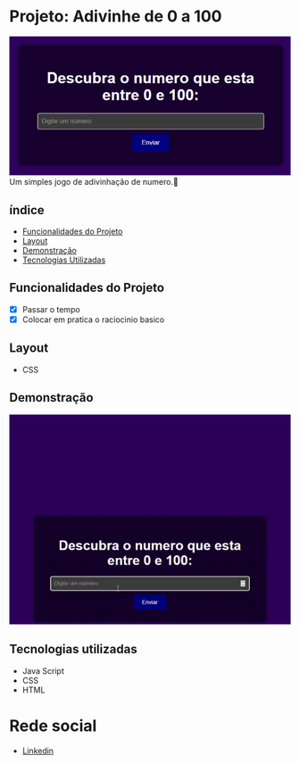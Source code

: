 # Projeto: Adivinhe de 0 a 100
![Labeladivinha](/assens/adivinha.png)
Um simples jogo de adivinhação de numero.🔮

## índice
- <a href="#Funcionalidades">Funcionalidades do Projeto</a>
- <a href="#Layout">Layout<a>
- <a href="#Demonstração">Demonstração<a>
- <a href="#Tecnologias">Tecnologias Utilizadas<a>

## Funcionalidades do Projeto
- [x] Passar o tempo
- [x] Colocar em pratica o raciocinio basico 

## Layout
- CSS
<!--"Imagens"-->

## Demonstração
![Link demonstração](/assens/adivinha.gif)

## Tecnologias utilizadas
- Java Script
- CSS
- HTML

<!--## Como rodar este o projeto?-->

<!--## Autores
<img> -->
# Rede social
- [Linkedin](https://www.linkedin.com/in/luan-estifer-rodrigues-pereira-7577a2285/)

<!--## Proximos passos-->
